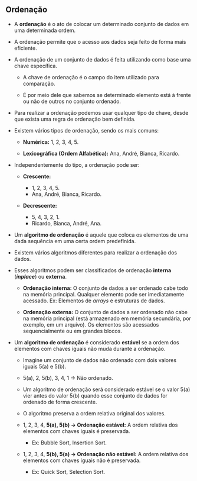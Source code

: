 ## Ordenação

* A **ordenação** é o ato de colocar um determinado conjunto de dados em uma determinada ordem.

* A ordenação permite que o acesso aos dados seja feito de forma mais eficiente.

* A ordenação de um conjunto de dados é feita utilizando como base uma chave específica.

    * A chave de ordenação é o campo do item utilizado para comparação.

    * É por meio dele que sabemos se determinado elemento está à frente ou não de outros no conjunto ordenado.

* Para realizar a ordenação podemos usar qualquer tipo de chave, desde que exista uma regra de ordenação bem definida.

* Existem vários tipos de ordenação, sendo os mais comuns:

    * **Numérica:** 1, 2, 3, 4, 5.

    * **Lexicográfica (Ordem Alfabética):** Ana, André, Bianca, Ricardo.

* Independentemente do tipo, a ordenação pode ser:

    * **Crescente:**
        * 1, 2, 3, 4, 5.
        * Ana, André, Bianca, Ricardo.

    * **Decrescente:**
        * 5, 4, 3, 2, 1.
        * Ricardo, Bianca, André, Ana.

* Um **algoritmo de ordenação** é aquele que coloca os elementos de uma dada sequência em uma certa ordem predefinida.

* Existem vários algoritmos diferentes para realizar a ordenação dos dados.

* Esses algoritmos podem ser classificados de ordenação **interna** (**_inplace_**) ou **externa**.

    * **Ordenação interna:** O conjunto de dados a ser ordenado cabe todo na memória principal. Qualquer elemento pode ser imediatamente acessado. Ex: Elementos de _arrays_ e estruturas de dados.

    * **Ordenação externa:** O conjunto de dados a ser ordenado não cabe na memória principal (está armazenado em memória secundária, por exemplo, em um arquivo). Os elementos são acessados sequencialmente ou em grandes blocos.

* Um **algoritmo de ordenação** é considerado **estável** se a ordem dos elementos com chaves iguais não muda durante a ordenação.

    * Imagine um conjunto de dados não ordenado com dois valores iguais 5(a) e 5(b).

    * 5(a), 2, 5(b), 3, 4, 1 -> Não ordenado.

    * Um algoritmo de ordenação será considerado estável se o valor 5(a) vier antes do valor 5(b) quando esse conjunto de dados for ordenado de forma crescente.

    * O algoritmo preserva a ordem relativa original dos valores.

    * 1, 2, 3, 4, **5(a), 5(b) -> Ordenação estável:** A ordem relativa dos elementos com chaves iguais é preservada.
        * Ex: Bubble Sort, Insertion Sort.

    * 1, 2, 3, 4, **5(b), 5(a) -> Ordenação não estável:** A ordem relativa dos elementos com chaves iguais não é preservada.
        * Ex: Quick Sort, Selection Sort.
